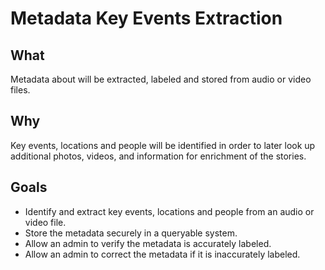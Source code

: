 # Metadata Key Events Extraction
## What  

Metadata about will be extracted, labeled and stored from audio or video files.

## Why

Key events, locations and people will be identified in order to later look up additional photos, videos, and information for enrichment of the stories.

## Goals

* Identify and extract key events, locations and people from an audio or video file.
* Store the metadata securely in a queryable system.
* Allow an admin to verify the metadata is accurately labeled.
* Allow an admin to correct the metadata if it is inaccurately labeled.
